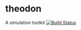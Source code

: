 # theodon
A simulation toolkit
[![Build Status](https://travis-ci.org/phyzicsz/theodon.svg?branch=master)](https://travis-ci.org/phyzicsz/theodon)
